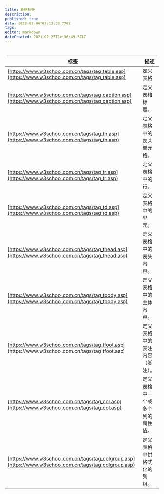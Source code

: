 ```yaml
---
title: 表格标签
description: 
published: true
date: 2023-03-06T03:12:23.770Z
tags: 
editor: markdown
dateCreated: 2023-02-25T10:36:49.374Z
---
```


# ### 

| 标签 | 描述                             |
| ------ | ---------------------------------- |
| [https://www.w3school.com.cn/tags/tag_table.asp](https://www.w3school.com.cn/tags/tag_table.asp)     | 定义表格                         |
| [https://www.w3school.com.cn/tags/tag_caption.asp](https://www.w3school.com.cn/tags/tag_caption.asp)     | 定义表格标题。                   |
| [https://www.w3school.com.cn/tags/tag_th.asp](https://www.w3school.com.cn/tags/tag_th.asp)     | 定义表格中的表头单元格。         |
| [https://www.w3school.com.cn/tags/tag_tr.asp](https://www.w3school.com.cn/tags/tag_tr.asp)     | 定义表格中的行。                 |
| [https://www.w3school.com.cn/tags/tag_td.asp](https://www.w3school.com.cn/tags/tag_td.asp)     | 定义表格中的单元。               |
| [https://www.w3school.com.cn/tags/tag_thead.asp](https://www.w3school.com.cn/tags/tag_thead.asp)     | 定义表格中的表头内容。           |
| [https://www.w3school.com.cn/tags/tag_tbody.asp](https://www.w3school.com.cn/tags/tag_tbody.asp)     | 定义表格中的主体内容。           |
| [https://www.w3school.com.cn/tags/tag_tfoot.asp](https://www.w3school.com.cn/tags/tag_tfoot.asp)     | 定义表格中的表注内容（脚注）。   |
| [https://www.w3school.com.cn/tags/tag_col.asp](https://www.w3school.com.cn/tags/tag_col.asp)     | 定义表格中一个或多个列的属性值。 |
| [https://www.w3school.com.cn/tags/tag_colgroup.asp](https://www.w3school.com.cn/tags/tag_colgroup.asp)     | 定义表格中供格式化的列组。       |